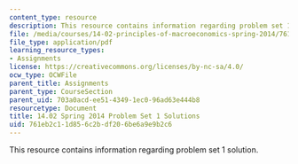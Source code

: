 ```yaml
---
content_type: resource
description: This resource contains information regarding problem set 1 solution.
file: /media/courses/14-02-principles-of-macroeconomics-spring-2014/761eb2c11d856c2bdf206be6a9e9b2c6_MIT14_02S14_pset1_sols.pdf
file_type: application/pdf
learning_resource_types:
- Assignments
license: https://creativecommons.org/licenses/by-nc-sa/4.0/
ocw_type: OCWFile
parent_title: Assignments
parent_type: CourseSection
parent_uid: 703a0acd-ee51-4349-1ec0-96ad63e444b8
resourcetype: Document
title: 14.02 Spring 2014 Problem Set 1 Solutions
uid: 761eb2c1-1d85-6c2b-df20-6be6a9e9b2c6
---
```

This resource contains information regarding problem set 1 solution.